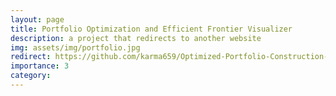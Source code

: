 ```yaml
---
layout: page
title: Portfolio Optimization and Efficient Frontier Visualizer
description: a project that redirects to another website
img: assets/img/portfolio.jpg
redirect: https://github.com/karma659/Optimized-Portfolio-Construction-Analysis
importance: 3
category: 
---
```


